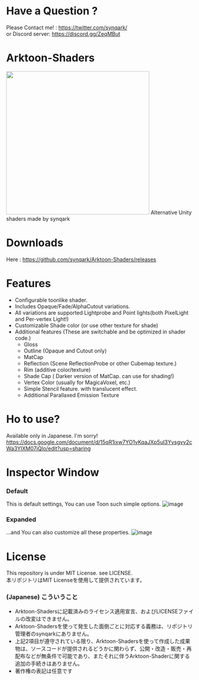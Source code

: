
# Have a Question ?
Please Contact me! : https://twitter.com/synqark/  
or Discord server: https://discord.gg/ZeqMBut 

# Arktoon-Shaders
<img src="https://raw.githubusercontent.com/synqark/Arktoon-Shaders/master/Media/logo_1024.png" width="384">
Alternative Unity shaders made by synqark

# Downloads
Here : https://github.com/synqark/Arktoon-Shaders/releases

# Features
 - Configurable toonlike shader.
 - Includes Opaque/Fade/AlphaCutout variations.
 - All variations are supported Lightprobe and Point lights(both PixelLight and Per-vertex Light!)
 - Customizable Shade color (or use other texture for shade)
 - Additional features (These are switchable and be optimized in shader code.)
   - Gloss
   - Outline (Opaque and Cutout only)
   - MatCap
   - Reflection (Scene ReflectionProbe or other Cubemap texture.)
   - Rim (additive color/texture)
   - Shade Cap ( Darker version of MatCap. can use for shading!)
   - Vertex Color (usually for MagicaVoxel, etc.)
   - Simple Stencil feature. with translucent effect.
   - Additional Parallaxed Emission Texture
   
# Ho to use?  
 Available only in Japanese. I'm sorry!  
 https://docs.google.com/document/d/15qR1ixw7YO1vKqaJXp5ul3Yvsgvv2cWa3YlXM07iQlo/edit?usp=sharing

# Inspector Window

### Default
This is default settings, You can use Toon such simple options.
![image](https://raw.githubusercontent.com/synqark/Arktoon-Shaders/master/Media/default_inspector.png)

### Expanded
...and You can also customize all these properties.
![image](https://raw.githubusercontent.com/synqark/Arktoon-Shaders/master/Media/expanded_inspector.png)

# License
This repository is under MIT License. see LICENSE.  
本リポジトリはMIT Licenseを使用して提供されています。

### (Japanese) こういうこと
 - Arktoon-Shadersに記載済みのライセンス適用宣言、およびLICENSEファイルの改変はできません。
 - Arktoon-Shadersを使って発生した面倒ごとに対応する義務は、リポジトリ管理者のsynqarkにありません。
 - 上記2項目が遵守されている限り、Arktoon-Shadersを使って作成した成果物は、ソースコードが提供されるどうかに関わらず、公開・改造・販売・再配布などが無条件で可能であり、またそれに伴うArktoon-Shaderに関する追加の手続きはありません。
 - 著作権の表記は任意です
 

